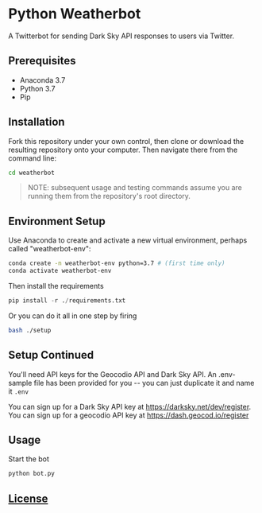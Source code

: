 # Python Weatherbot

A Twitterbot for sending Dark Sky API responses to users via Twitter.

## Prerequisites

  + Anaconda 3.7
  + Python 3.7
  + Pip

## Installation

Fork this repository under your own control, then clone or download the resulting repository onto your computer. Then navigate there from the command line:

```sh
cd weatherbot
```

> NOTE: subsequent usage and testing commands assume you are running them from the repository's root directory.

## Environment Setup

Use Anaconda to create and activate a new virtual environment, perhaps called "weatherbot-env":

```sh
conda create -n weatherbot-env python=3.7 # (first time only)
conda activate weatherbot-env
```

Then install the requirements
```py
pip install -r ./requirements.txt
```

Or you can do it all in one step by firing

```sh
bash ./setup
```

## Setup Continued

You'll need API keys for the Geocodio API and Dark Sky API. An .env-sample file has been provided for you -- you can just duplicate it and name it `.env`

You can sign up for a Dark Sky API key at https://darksky.net/dev/register. You can sign up for a geocodio API key at https://dash.geocod.io/register


## Usage

Start the bot

```sh
python bot.py
```


## [License](LICENSE)
